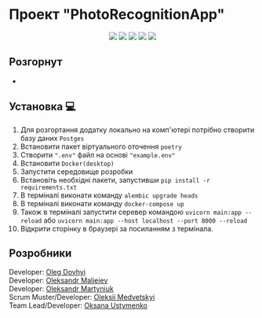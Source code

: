 # Проект "PhotoRecognitionApp"
<p align="center">
   <img src="https://img.shields.io/badge/Language-Python-9cf">
   <img src="https://img.shields.io/badge/FastAPI-0.95.1-brightgreen">
   <img src="https://img.shields.io/badge/SQLAlchemy-2.0-orange">
   <img src="https://img.shields.io/badge/Pytest-7.3.0-informational">
   <img src="https://img.shields.io/badge/License-MIT-yellow">
</p>

## Розгорнут
- 

## Установка 💻

1. Для розгортання додатку локально на комп'ютері потрібно створити базу даних ```Postges```
2. Встановити пакет віртуального оточення ```poetry```
3. Створити ```".env"``` файл на основі ```"example.env"```
5. Встановити ```Docker(desktop)```
6. Запустити середовище розробки
7. Встановіть необхідні пакети, запустивши ```pip install -r requirements.txt```
8. В терміналі виконати команду ```alembic upgrade heads```
9. В терміналі виконати команду ```docker-compose up```
10. Також в терміналі запустити серевер командою ```uvicorn main:app --reload``` або ```uvicorn main:app --host localhost --port 8000 --reload```
11. Відкрити сторінку в браузері за посиланням з термінала.
 
## Розробники
<div align="">
  Developer: <a href="https://github.com/OlegDovhyi">Oleg Dovhyi</a><br>
  Developer: <a href="https://github.com/Nevskiy911">Oleksandr Malieiev</a><br>
  Developer: <a href="https://github.com/CadejoBlanko">Oleksandr Martyniuk</a><br>
  Scrum Muster/Developer: <a href="https://github.com/GhosteLLoS">Oleksii Medvetskyi</a><br>
  Team Lead/Developer: <a href="https://github.com/UstymenkoOB">Oksana Ustymenko</a><br>
</div>

